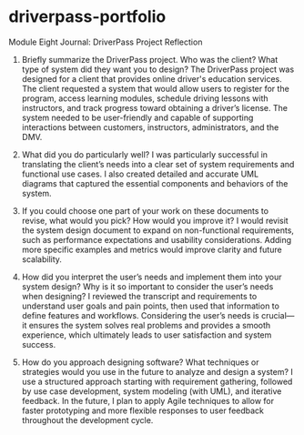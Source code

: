 # driverpass-portfolio
Module Eight Journal: DriverPass Project Reflection
1. Briefly summarize the DriverPass project. Who was the client? What type of system did they want you to design?
The DriverPass project was designed for a client that provides online driver's education services. The client requested a system that would allow users to register for the program, access learning modules, schedule driving lessons with instructors, and track progress toward obtaining a driver’s license. The system needed to be user-friendly and capable of supporting interactions between customers, instructors, administrators, and the DMV.

2. What did you do particularly well?
I was particularly successful in translating the client’s needs into a clear set of system requirements and functional use cases. I also created detailed and accurate UML diagrams that captured the essential components and behaviors of the system.

3. If you could choose one part of your work on these documents to revise, what would you pick? How would you improve it?
I would revisit the system design document to expand on non-functional requirements, such as performance expectations and usability considerations. Adding more specific examples and metrics would improve clarity and future scalability.

4. How did you interpret the user’s needs and implement them into your system design? Why is it so important to consider the user’s needs when designing?
I reviewed the transcript and requirements to understand user goals and pain points, then used that information to define features and workflows. Considering the user’s needs is crucial—it ensures the system solves real problems and provides a smooth experience, which ultimately leads to user satisfaction and system success.

5. How do you approach designing software? What techniques or strategies would you use in the future to analyze and design a system?
I use a structured approach starting with requirement gathering, followed by use case development, system modeling (with UML), and iterative feedback. In the future, I plan to apply Agile techniques to allow for faster prototyping and more flexible responses to user feedback throughout the development cycle.

